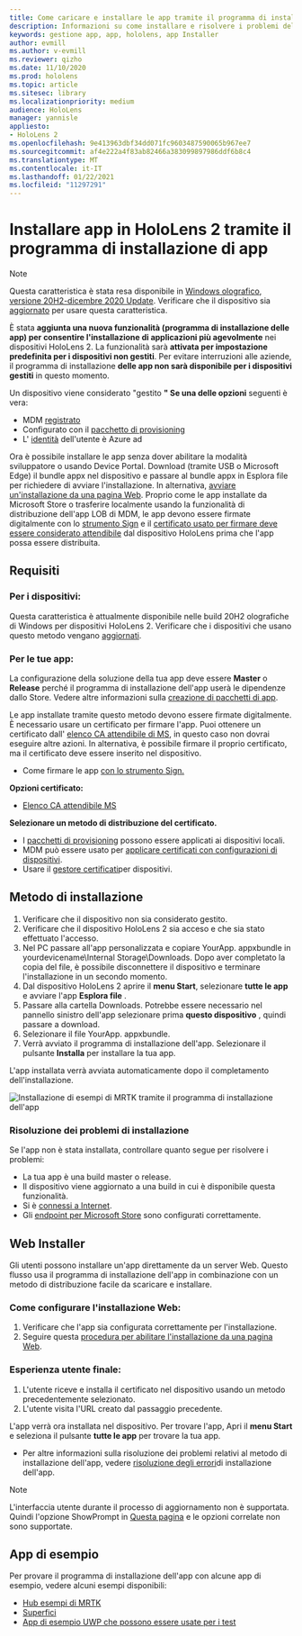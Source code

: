 ```yaml
---
title: Come caricare e installare le app tramite il programma di installazione di HoloLens 2 app
description: Informazioni su come installare e risolvere i problemi delle app con il programma di installazione delle app e il caricamento laterale e l'installazione delle app tramite interfaccia utente.
keywords: gestione app, app, hololens, app Installer
author: evmill
ms.author: v-evmill
ms.reviewer: qizho
ms.date: 11/10/2020
ms.prod: hololens
ms.topic: article
ms.sitesec: library
ms.localizationpriority: medium
audience: HoloLens
manager: yannisle
appliesto:
- HoloLens 2
ms.openlocfilehash: 9e413963dbf34dd071fc9603487590065b967ee7
ms.sourcegitcommit: af4e222a4f83ab82466a383099897986ddf6b8c4
ms.translationtype: MT
ms.contentlocale: it-IT
ms.lasthandoff: 01/22/2021
ms.locfileid: "11297291"
---
```

# Installare app in HoloLens 2 tramite il programma di installazione di app

> [!NOTE]
> Questa caratteristica è stata resa disponibile in [Windows olografico, versione 20H2-dicembre 2020 Update](hololens-release-notes.md). Verificare che il dispositivo sia [aggiornato](hololens-update-hololens.md) per usare questa caratteristica.

È stata **aggiunta una nuova funzionalità (programma di installazione delle app) per consentire l'installazione di applicazioni più agevolmente** nei dispositivi HoloLens 2. La funzionalità sarà **attivata per impostazione predefinita per i dispositivi non gestiti**. Per evitare interruzioni alle aziende, il programma di installazione **delle app non sarà disponibile per i dispositivi gestiti** in questo momento.  

Un dispositivo viene considerato "gestito **" Se una delle opzioni** seguenti è vera:

- MDM [registrato](hololens-enroll-mdm.md)
- Configurato con il [pacchetto di provisioning](hololens-provisioning.md)
- L' [identità](hololens-identity.md) dell'utente è Azure ad

Ora è possibile installare le app senza dover abilitare la modalità sviluppatore o usando Device Portal.  Download (tramite USB o Microsoft Edge) il bundle appx nel dispositivo e passare al bundle appx in Esplora file per richiedere di avviare l'installazione.  In alternativa, [avviare un'installazione da una pagina Web](https://docs.microsoft.com/windows/msix/app-installer/installing-windows10-apps-web).  Proprio come le app installate da Microsoft Store o trasferire localmente usando la funzionalità di distribuzione dell'app LOB di MDM, le app devono essere firmate digitalmente con lo [strumento Sign](https://docs.microsoft.com/windows/win32/appxpkg/how-to-sign-a-package-using-signtool) e il [certificato usato per firmare deve essere considerato attendibile](https://docs.microsoft.com/windows/win32/appxpkg/how-to-sign-a-package-using-signtool#security-considerations) dal dispositivo HoloLens prima che l'app possa essere distribuita.

## Requisiti

### Per i dispositivi:

Questa caratteristica è attualmente disponibile nelle build 20H2 olografiche di Windows per dispositivi HoloLens 2. Verificare che i dispositivi che usano questo metodo vengano [aggiornati](hololens-update-hololens.md).

### Per le tue app:

La configurazione della soluzione della tua app deve essere **Master** o **Release** perché il programma di installazione dell'app userà le dipendenze dallo Store. Vedere altre informazioni sulla [creazione di pacchetti di app](https://docs.microsoft.com/windows/msix/app-installer/create-appinstallerfile-vs).

Le app installate tramite questo metodo devono essere firmate digitalmente. È necessario usare un certificato per firmare l'app. Puoi ottenere un certificato dall' [elenco CA attendibile di MS](https://ccadb-public.secure.force.com/microsoft/IncludedCACertificateReportForMSFT), in questo caso non dovrai eseguire altre azioni. In alternativa, è possibile firmare il proprio certificato, ma il certificato deve essere inserito nel dispositivo.

- Come firmare le app [con lo strumento Sign.](https://docs.microsoft.com/windows/win32/appxpkg/how-to-sign-a-package-using-signtool)

**Opzioni certificato:**

- [Elenco CA attendibile MS](https://ccadb-public.secure.force.com/microsoft/IncludedCACertificateReportForMSFT)

**Selezionare un metodo di distribuzione del certificato.**

- I [pacchetti di provisioning](hololens-provisioning.md) possono essere applicati ai dispositivi locali.
- MDM può essere usato per [applicare certificati con configurazioni di dispositivi](https://docs.microsoft.com/mem/intune/protect/certificates-configure).
- Usare il [gestore certificati](certificate-manager.md)per dispositivi.

## Metodo di installazione

1. Verificare che il dispositivo non sia considerato gestito.
1. Verificare che il dispositivo HoloLens 2 sia acceso e che sia stato effettuato l'accesso.
1. Nel PC passare all'app personalizzata e copiare YourApp. appxbundle in yourdevicename\Internal Storage\Downloads.
    Dopo aver completato la copia del file, è possibile disconnettere il dispositivo e terminare l'installazione in un secondo momento.
1. Dal dispositivo HoloLens 2 aprire il **menu Start**, selezionare **tutte le app** e avviare l'app **Esplora file** .
1. Passare alla cartella Downloads. Potrebbe essere necessario nel pannello sinistro dell'app selezionare prima **questo dispositivo** , quindi passare a download.
1. Selezionare il file YourApp. appxbundle.
1. Verrà avviato il programma di installazione dell'app. Selezionare il pulsante **Installa** per installare la tua app.

L'app installata verrà avviata automaticamente dopo il completamento dell'installazione.

![Installazione di esempi di MRTK tramite il programma di installazione dell'app](images/hololens-app-installer-picture.jpg)

### Risoluzione dei problemi di installazione

Se l'app non è stata installata, controllare quanto segue per risolvere i problemi:

- La tua app è una build master o release.
- Il dispositivo viene aggiornato a una build in cui è disponibile questa funzionalità.
- Si è [connessi a Internet](hololens-network.md).
- Gli [endpoint per Microsoft Store](hololens-offline.md) sono configurati correttamente.  

## Web Installer

Gli utenti possono installare un'app direttamente da un server Web. Questo flusso usa il programma di installazione dell'app in combinazione con un metodo di distribuzione facile da scaricare e installare.

### Come configurare l'installazione Web:

1. Verificare che l'app sia configurata correttamente per l'installazione.
1. Seguire questa [procedura per abilitare l'installazione da una pagina Web](https://docs.microsoft.com/windows/msix/app-installer/installing-windows10-apps-web#how-to-enable-this-on-a-webpage).

### Esperienza utente finale:

1. L'utente riceve e installa il certificato nel dispositivo usando un metodo precedentemente selezionato.
1. L'utente visita l'URL creato dal passaggio precedente.

L'app verrà ora installata nel dispositivo. Per trovare l'app, Apri il **menu Start** e seleziona il pulsante **tutte le app** per trovare la tua app.

- Per altre informazioni sulla risoluzione dei problemi relativi al metodo di installazione dell'app, vedere [risoluzione degli errori](https://docs.microsoft.com/windows/msix/app-installer/troubleshoot-appinstaller-issues)di installazione dell'app.

> [!NOTE]
> L'interfaccia utente durante il processo di aggiornamento non è supportata. Quindi l'opzione ShowPrompt in [Questa pagina](https://docs.microsoft.com/windows/msix/app-installer/update-settings) e le opzioni correlate non sono supportate.

## App di esempio

Per provare il programma di installazione dell'app con alcune app di esempio, vedere alcuni esempi disponibili:

- [Hub esempi di MRTK](https://microsoft.github.io/MixedRealityToolkit-Unity/Documentation/README_ExampleHub.html)
- [Superfici](https://docs.microsoft.com/windows/mixed-reality/develop/unity/sampleapp-surfaces)
- [App di esempio UWP che possono essere usate per i test](https://github.com/microsoft/Windows-universal-samples/tree/master/Samples)
